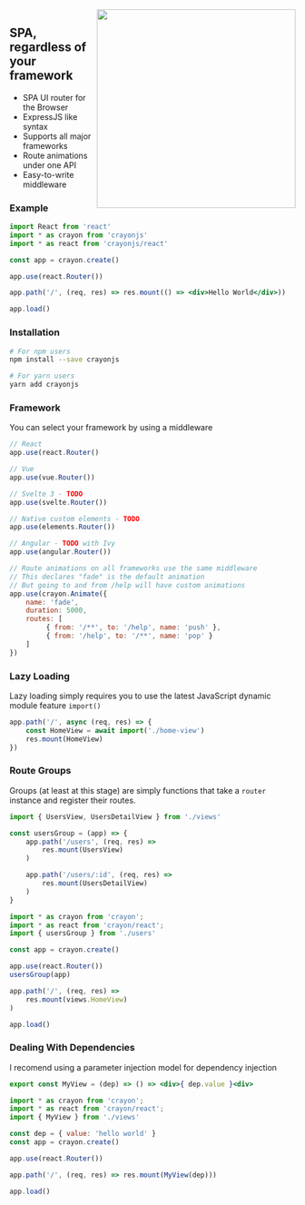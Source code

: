 <img align="right" width="350px" src="https://alshdavid.github.io/crayon/docs/logo.png">

## SPA, regardless of your framework

- SPA UI router for the Browser
- ExpressJS like syntax
- Supports all major frameworks
- Route animations under one API
- Easy-to-write middleware

### Example

```jsx
import React from 'react'
import * as crayon from 'crayonjs'
import * as react from 'crayonjs/react'

const app = crayon.create()

app.use(react.Router())

app.path('/', (req, res) => res.mount(() => <div>Hello World</div>))

app.load()
```

### Installation

```bash
# For npm users
npm install --save crayonjs

# For yarn users
yarn add crayonjs
```

### Framework

You can select your framework by using a middleware

```javascript
// React
app.use(react.Router()

// Vue 
app.use(vue.Router())

// Svelte 3 - TODO
app.use(svelte.Router())

// Native custom elements - TODO
app.use(elements.Router())

// Angular - TODO with Ivy
app.use(angular.Router())

// Route animations on all frameworks use the same middleware
// This declares "fade" is the default animation
// But going to and from /help will have custom animations
app.use(crayon.Animate({
    name: 'fade',
    duration: 5000,
    routes: [
         { from: '/**', to: '/help', name: 'push' },
         { from: '/help', to: '/**', name: 'pop' }
    ]
})
```

### Lazy Loading

Lazy loading simply requires you to use the latest JavaScript dynamic module feature `import()`

```javascript
app.path('/', async (req, res) => {
    const HomeView = await import('./home-view')
    res.mount(HomeView)
})
```

### Route Groups

Groups (at least at this stage) are simply functions that take a `router` instance and register their routes.

```javascript
import { UsersView, UsersDetailView } from './views'

const usersGroup = (app) => {
    app.path('/users', (req, res) =>
        res.mount(UsersView)
    )

    app.path('/users/:id', (req, res) =>
        res.mount(UsersDetailView)
    )
}
```

```javascript
import * as crayon from 'crayon';
import * as react from 'crayon/react';
import { usersGroup } from './users'

const app = crayon.create()

app.use(react.Router())
usersGroup(app)

app.path('/', (req, res) =>
    res.mount(views.HomeView)
)

app.load()
```

### Dealing With Dependencies

I recomend using a parameter injection model for dependency injection

```jsx
export const MyView = (dep) => () => <div>{ dep.value }<div>
```

```javascript
import * as crayon from 'crayon';
import * as react from 'crayon/react';
import { MyView } from './views'

const dep = { value: 'hello world' }
const app = crayon.create()

app.use(react.Router())

app.path('/', (req, res) => res.mount(MyView(dep)))

app.load()
```
